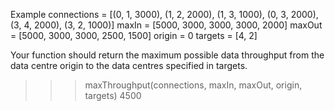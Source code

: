 Example
connections = [(0, 1, 3000), (1, 2, 2000), (1, 3, 1000),
(0, 3, 2000), (3, 4, 2000), (3, 2, 1000)]
maxIn = [5000, 3000, 3000, 3000, 2000]
maxOut = [5000, 3000, 3000, 2500, 1500]
origin = 0
targets = [4, 2]

Your function should return the maximum possible data throughput from the
data centre origin to the data centres specified in targets.
>>> maxThroughput(connections, maxIn, maxOut, origin, targets)
4500
